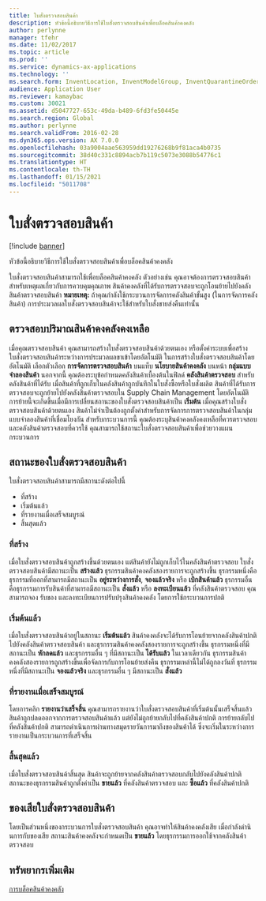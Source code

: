```yaml
---
title: ใบสั่งตรวจสอบสินค้า
description: หัวข้อนี้อธิบายวิธีการใช้ใบสั่งตรวจสอบสินค้าเพื่อบล็อคสินค้าคงคลัง
author: perlynne
manager: tfehr
ms.date: 11/02/2017
ms.topic: article
ms.prod: ''
ms.service: dynamics-ax-applications
ms.technology: ''
ms.search.form: InventLocation, InventModelGroup, InventQuarantineOrder, InventQuarantineParmEnd, InventQuarantineParmReportFinished, InventQuarantineParmStartUp, InventTrans
audience: Application User
ms.reviewer: kamaybac
ms.custom: 30021
ms.assetid: d5047727-653c-49da-b489-6fd3fe50445e
ms.search.region: Global
ms.author: perlynne
ms.search.validFrom: 2016-02-28
ms.dyn365.ops.version: AX 7.0.0
ms.openlocfilehash: 03a9004aae563959dd19276268b9f81aca4b0735
ms.sourcegitcommit: 38d40c331c8894acb7b119c5073e3088b54776c1
ms.translationtype: HT
ms.contentlocale: th-TH
ms.lasthandoff: 01/15/2021
ms.locfileid: "5011708"
---
```

# <a name="quarantine-orders"></a>ใบสั่งตรวจสอบสินค้า

[!include [banner](../includes/banner.md)]

หัวข้อนี้อธิบายวิธีการใช้ใบสั่งตรวจสอบสินค้าเพื่อบล็อคสินค้าคงคลัง

ใบสั่งตรวจสอบสินค้าสามารถใช้เพื่อบล็อคสินค้าคงคลัง ตัวอย่างเช่น คุณอาจต้องการตรวจสอบสินค้าสำหรับเหตุผลเกี่ยวกับการควบคุมคุณภาพ สินค้าคงคลังที่ได้รับการตรวจสอบจะถูกโอนย้ายไปยังคลังสินค้าตรวจสอบสินค้า **หมายเหตุ:** ถ้าคุณกำลังใช้กระบวนการจัดการคลังสินค้าขั้นสูง (ในการจัดการคลังสินค้า) การประมวลผลใบสั่งตรวจสอบสินค้าจะใช้สำหรับใบสั่งขายส่งคืนเท่านั้น

## <a name="quarantine-on-hand-inventory-items"></a>ตรวจสอบปริมาณสินค้าคงคลังคงเหลือ
เมื่อคุณตรวจสอบสินค้า คุณสามารถสร้างใบสั่งตรวจสอบสินค้าด้วยตนเอง หรือตั้งค่าระบบเพื่อสร้างใบสั่งตรวจสอบสินค้าระหว่างการประมวลผลขาเข้าโดยอัตโนมัติ ในการสร้างใบสั่งตรวจสอบสินค้าโดยอัตโนมัติ เลือกตัวเลือก **การจัดการตรวจสอบสินค้า** บนแท็บ **นโยบายสินค้าคงคลัง** บนหน้า **กลุ่มแบบจำลองสินค้า** นอกจากนี้ คุณต้องระบุข้อกำหนดคลังสินค้าเบื้องต้นในฟิลด์ **คลังสินค้าตรวจสอบ** สำหรับคลังสินค้าที่ได้รับ เมื่อสินค้าที่ถูกเก็บในคลังสินค้าถูกบันทึกในใบสั่งซื้อหรือใบสั่งผลิต สินค้าที่ได้รับการตรวจสอบจะถูกย้ายไปยังคลังสินค้าตรวจสอบใน Supply Chain Management โดยอัตโนมัติ การย้ายนี้จะเกิดขึ้นเมื่อมีการเปลี่ยนสถานะของใบสั่งตรวจสอบสินค้าเป็น **เริ่มต้น** เมื่อคุณสร้างใบสั่งตรวจสอบสินค้าด้วยตนเอง สินค้าไม่จำเป็นต้องถูกตั้งค่าสำหรับการจัดการการตรวจสอบสินค้าในกลุ่มแบบจำลองสินค้าที่เชื่อมโยงกัน สำหรับกระบวนการนี้ คุณต้องระบุสินค้าคงคลังคงเหลือที่ควรตรวจสอบและคลังสินค้าตรวจสอบที่ควรใช้ คุณสามารถใช้สถานะใบสั่งตรวจสอบสินค้าเพื่อช่วยวางแผนกระบวนการ

## <a name="quarantine-order-statuses"></a>สถานะของใบสั่งตรวจสอบสินค้า
ใบสั่งตรวจสอบสินค้าสามารถมีสถานะดังต่อไปนี้

-   ที่สร้าง
-   เริ่มต้นแล้ว
-   ที่รายงานเมื่อเสร็จสมบูรณ์
-   สิ้นสุดแล้ว

### <a name="created"></a>ที่สร้าง

เมื่อใบสั่งตรวจสอบสินค้าถูกสร้างขึ้นด้วยตนเอง แต่สินค้ายังไม่ถูกเก็บไว้ในคลังสินค้าตรวจสอบ ใบสั่งตรวจสอบสินค้ามีสถานะเป็น **สร้างแล้ว** ธุรกรรมสินค้าคงคลังสองรายการจะถูกสร้างขึ้น ธุรกรรมหนึ่งคือธุรกรรมที่ออกที่สามารถมีสถานะเป็น **อยู่ระหว่างการสั่ง**, **จองแล้วจริง** หรือ **เบิกสินค้าแล้ว** ธุรกรรมอื่นคือธุรกรรมการรับสินค้าที่สามารถมีสถานะเป็น **สั่งแล้ว** หรือ **ลงทะเบียนแล้ว** ที่คลังสินค้าตรวจสอบ คุณสามารถจอง รับของ และลงทะเบียนการปรับปรุงสินค้าคงคลัง โดยการใช้กระบวนการปกติ

### <a name="started"></a>เริ่มต้นแล้ว

เมื่อใบสั่งตรวจสอบสินค้าอยู่ในสถานะ **เริ่มต้นแล้ว** สินค้าคงคลังจะได้รับการโอนย้ายจากคลังสินค้าปกติไปยังคลังสินค้าตรวจสอบสินค้า และธุรกรรมสินค้าคงคลังสองรายการจะถูกสร้างขึ้น ธุรกรรมหนึ่งที่มีสถานะเป็น **หักลดแล้ว** และธุรกรรมอื่น ๆ ที่มีสถานะเป็น **ได้รับแล้ว** ในเวลาเดียวกัน ธุรกรรมสินค้าคงคลังสองรายการถูกสร้างขึ้นเพื่อจัดการกับการโอนย้ายส่งคืน ธุรกรรมเหล่านี้ไม่ได้ถูกลงวันที่ ธุรกรรมหนึ่งที่มีสถานะเป็น **จองแล้วจริง** และธุรกรรมอื่น ๆ มีสถานะเป็น **สั่งแล้ว**

### <a name="reported-as-finished"></a>ที่รายงานเมื่อเสร็จสมบูรณ์

โดยการคลิก **รายงานว่าเสร็จสิ้น** คุณสามารถรายงานว่าใบสั่งตรวจสอบสินค้าที่เริ่มต้นนั้นเสร็จสิ้นแล้ว สินค้าถูกปลดออกจากการตรวจสอบสินค้าแล้ว แต่ยังไม่ถูกย้ายกลับไปที่คลังสินค้าปกติ การย้ายกลับไปที่คลังสินค้าปกติ สามารถดำเนินการผ่านทางสมุดรายวันการมาถึงของสินค้าได้ ซึ่งจะเริ่มในระหว่างการรายงานเป็นกระบวนการที่เสร็จสิ้น

### <a name="ended"></a>สิ้นสุดแล้ว

เมื่อใบสั่งตรวจสอบสินค้าสิ้นสุด สินค้าจะถูกย้ายจากคลังสินค้าตรวจสอบกลับไปยังคลังสินค้าปกติ สถานะของธุรกรรมสินค้าถูกตั้งค่าเป็น **ขายแล้ว** ที่คลังสินค้าตรวจสอบ และ **ซื้อแล้ว** ที่คลังสินค้าปกติ

## <a name="quarantine-order-scrap"></a>ของเสียใบสั่งตรวจสอบสินค้า
โดยเป็นส่วนหนึ่งของกระบวนการใบสั่งตรวจสอบสินค้า คุณอาจทำให้สินค้าคงคลังเสีย เมื่อกำลังดำนินการกับของเสีย สถานะสินค้าคงคลังจะกำหนดเป็น **ขายแล้ว** โดยธุรกรรมการออกใช้จากคลังสินค้าตรวจสอบ

<a name="additional-resources"></a>ทรัพยากรเพิ่มเติม
--------

[การบล็อคสินค้าคงคลัง](inventory-blocking.md)
